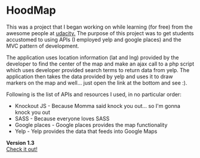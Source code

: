 # HoodMap
This was a project that I began working on while learning (for free) from the awesome people at [udacity.](www.udacity.com) The purpose of this project was to get students accustomed to using APIs (I employed yelp and google places) and the MVC pattern of development.

The application uses location information (lat and lng) provided by the developer to find the center of the map and make an ajax call to a php script which uses developer provided search terms to return data from yelp. The application then takes the data provided by yelp and uses it to draw markers on the map and well... just open the link at the bottom and see :).

Following is the list of APIs and resources I used, in no particular order:
* Knockout JS - Because Momma said knock you out... so I'm gonna knock you out
* SASS - Because everyone loves SASS
* Google places - Google places provides the map functionality
* Yelp - Yelp provides the data that feeds into Google Maps

**Version 1.3**  
[Check it out!](http://taran.bus.sfu.ca/NeighborHoodMap/)
